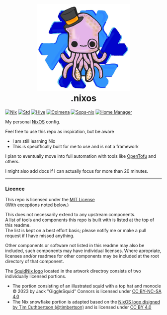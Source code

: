 <h1 align="center">
  <img src="artwork/SquidNix.png" width="300"/><br/>
  .nixos
</h1>

[![Nix](https://img.shields.io/badge/built_with-nix-f5a97f?style=for-the-badge&logo=nixos&labelColor=363a4f)](https://nixos.org)
[![Std](https://img.shields.io/badge/divnix-std-f5a97f?style=for-the-badge&logo=nixos&labelColor=363a4f)](https://github.com/divnix/std)
[![Hive](https://img.shields.io/badge/divnix-hive-f5a97f?style=for-the-badge&logo=nixos&labelColor=363a4f)](https://github.com/divnix/hive)
[![Colmena](https://img.shields.io/badge/zhaofengli-colmena-f5a97f?style=for-the-badge&logo=nixos&labelColor=363a4f)](https://github.com/zhaofengli/colmena)
[![Sops-nix](https://img.shields.io/badge/mic92-sops--nix-f5a97f?style=for-the-badge&logo=nixos&labelColor=363a4f)](https://github.com/Mic92/sops-nix)
[![Home Manager](https://img.shields.io/badge/nix_community-home_manager-f5a97f?style=for-the-badge&logo=nixos&labelColor=363a4f)](https://github.com/nix-community/home-manager)

My personal [NixOS](https://nixos.org) config.

Feel free to use this repo as inspiration, but be aware
- I am still learning Nix
- This is speciffically built for me to use and is not a framework

I plan to eventually move into full automation with tools like
[OpenTofu](https://opentofu.org/) and others.

I might also add docs if I can actually focus for more than 20 minutes.

---

### Licence

This repo is licensed under the [MIT License](LICENSE)<br>
(With exceptions noted below.)

This does not necessarily extend to any upstream components.<br>
A list of tools and components this repo is built with is listed at the top of this readme.<br>
The list is kept on a best effort basis; please notify me or make a pull request if I have missed anything.<br>

Other components or software not listed in this readme may also be included, such components may have individual licenses.
Where apropriate, licenses and/or readmes for other components may be included at the root directory of that component.

The [SquidNix logo](artwork/SquidNix.png) located in the artwork directroy consists of two individually licensed portions.<br>
- The portion consisting of an illustrated squid with a top hat and monocle © 2023 by Jack "GiggleSquid" Connors is licensed under [CC BY-NC-SA 4.0](https://creativecommons.org/licenses/by-nc-sa/4.0/)<br>
- The Nix snowflake portion is adapted based on the [NixOS logo disigned by Tim Cuthbertson (@timbertson)](https://github.com/NixOS/nixos-artwork/blob/master/logo/README.md) and is licensed under [CC BY 4.0](https://creativecommons.org/licenses/by/4.0/)
